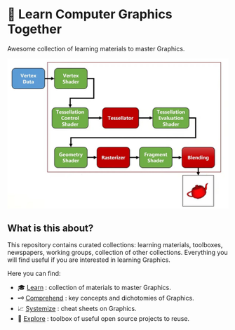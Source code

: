 # 🧭 Learn Computer Graphics Together

Awesome collection of learning materials to master Graphics.

![GPU Pileline](./cheatsheet/gpu_pipeline.jpg)

## What is this about?

This repository contains curated collections: learning materials, toolboxes, newspapers, working groups, collection of other collections. Everything you will find useful if you are interested in learning Graphics.

Here you can find:

- :mortar_board: [Learn](./learn.md) : collection of materials to master Graphics.
- :old_key: [Comprehend](./concepts.md) : key concepts and dichotomies of Graphics.
- :chart_with_upwards_trend: [Systemize](./cheatsheets.md) : cheat sheets on Graphics.
- :wrench: [Explore](./toolbox.md) : toolbox of useful open source projects to reuse.
